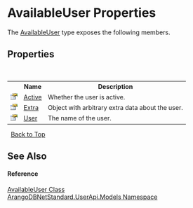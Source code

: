 # AvailableUser Properties
 

The <a href="e9ced70c-2575-ac47-a1c8-1f6c2fa301ec">AvailableUser</a> type exposes the following members.


## Properties
&nbsp;<table><tr><th></th><th>Name</th><th>Description</th></tr><tr><td>![Public property](media/pubproperty.gif "Public property")</td><td><a href="f876df5b-6ff0-6d3c-780c-2c8aab016c15">Active</a></td><td>
Whether the user is active.</td></tr><tr><td>![Public property](media/pubproperty.gif "Public property")</td><td><a href="45331a02-7eca-7c96-9f72-d6fd183202a8">Extra</a></td><td>
Object with arbitrary extra data about the user.</td></tr><tr><td>![Public property](media/pubproperty.gif "Public property")</td><td><a href="fa7e4a49-711b-fe37-ddd1-cc1b54508c81">User</a></td><td>
The name of the user.</td></tr></table>&nbsp;
<a href="#availableuser-properties">Back to Top</a>

## See Also


#### Reference
<a href="e9ced70c-2575-ac47-a1c8-1f6c2fa301ec">AvailableUser Class</a><br /><a href="3f782427-687a-00ed-a402-dbe7f114707d">ArangoDBNetStandard.UserApi.Models Namespace</a><br />
